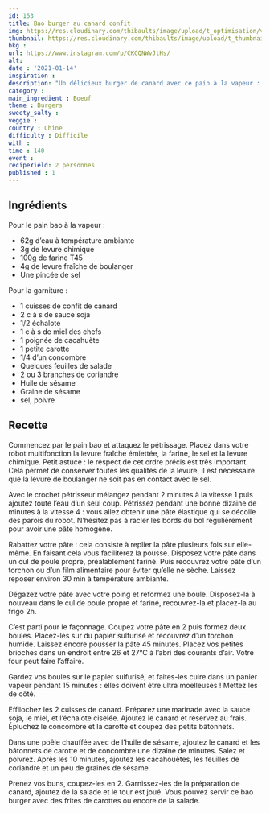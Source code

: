```yaml
---
id: 153
title: Bao burger au canard confit
img: https://res.cloudinary.com/thibaults/image/upload/t_optimisation/v1610650672/Recipes/20210114_bao_burger_canard.jpg
thumbnail: https://res.cloudinary.com/thibaults/image/upload/t_thumbnail_josie/v1610650672/Recipes/20210114_bao_burger_canard.jpg
bkg : 
url: https://www.instagram.com/p/CKCQNWvJtHs/
alt: 
date : '2021-01-14'
inspiration : 
description: "Un délicieux burger de canard avec ce pain à la vapeur : la recette idéale faire découvrir le pain Bao à vos convives !"
category : 
main_ingredient : Boeuf
theme : Burgers
sweety_salty : 
veggie : 
country : Chine
difficulty : Difficile
with : 
time : 140
event :
recipeYield: 2 personnes
published : 1
---
```


## Ingrédients
Pour le pain bao à la vapeur :
 - 62g d’eau à température ambiante
 - 3g de levure chimique
 - 100g de farine T45
 - 4g de levure fraîche de boulanger
 - Une pincée de sel

Pour la garniture :
 - 1 cuisses de confit de canard
 - 2 c à s de sauce soja
 - 1/2 échalote
 - 1 c à s de miel des chefs
 - 1 poignée de cacahuète
 - 1 petite carotte
 - 1/4 d’un concombre
 - Quelques feuilles de salade
 - 2 ou 3 branches de coriandre
 - Huile de sésame
 - Graine de sésame
 - sel, poivre

## Recette
Commencez par le pain bao et attaquez le pétrissage. Placez dans votre robot multifonction la levure fraîche émiettée, la farine, le sel et la levure chimique. Petit astuce : le respect de cet ordre précis est très important. Cela permet de conserver toutes les qualités de la levure, il est nécessaire que la levure de boulanger ne soit pas en contact avec le sel.

Avec le crochet pétrisseur mélangez pendant 2 minutes à la vitesse 1 puis ajoutez toute l’eau d’un seul coup. Pétrissez pendant une bonne dizaine de minutes à la vitesse 4 : vous allez obtenir une pâte élastique qui se décolle des parois du robot. N’hésitez pas à racler les bords du bol régulièrement pour avoir une pâte homogène.

Rabattez votre pâte : cela consiste à replier la pâte plusieurs fois sur elle-même. En faisant cela vous faciliterez la pousse. Disposez votre pâte dans un cul de poule propre, préalablement fariné. Puis recouvrez votre pâte d’un torchon ou d’un film alimentaire pour éviter qu’elle ne sèche. Laissez reposer environ 30 min à température ambiante.

Dégazez votre pâte avec votre poing et reformez une boule. Disposez-la à nouveau dans le cul de poule propre et fariné, recouvrez-la et placez-la au frigo 2h. 

C’est parti pour le façonnage. Coupez votre pâte en 2 puis formez deux boules. Placez-les sur du papier sulfurisé et recouvrez d’un torchon humide. Laissez encore pousser la pâte 45 minutes. Placez vos petites brioches dans un endroit entre 26 et 27°C à l’abri des courants d’air. Votre four peut faire l’affaire.

Gardez vos boules sur le papier sulfurisé, et faites-les cuire dans un panier vapeur pendant 15 minutes : elles doivent être ultra moelleuses ! Mettez les de côté.

Effilochez les 2 cuisses de canard. Préparez une marinade avec la sauce soja, le miel, et l’échalote ciselée. Ajoutez le canard et réservez au frais. Épluchez le concombre et la carotte et coupez des petits bâtonnets.

Dans une poêle chauffée avec de l’huile de sésame, ajoutez le canard et les bâtonnets de carotte et de concombre une dizaine de minutes. Salez et poivrez. Après les 10 minutes, ajoutez les cacahouètes, les feuilles de coriandre et un peu de graines de sésame.

Prenez vos buns, coupez-les en 2. Garnissez-les de la préparation de canard, ajoutez de la salade et le tour est joué. Vous pouvez servir ce bao burger avec des frites de carottes ou encore de la salade.
